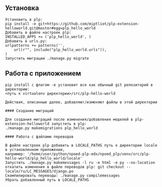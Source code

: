## Установка

    Установить в plp:
    pip install -e git+https://github.com/miptliot/plp-extension-helloworld.git@master#egg=plp_hello_world
    Добавить в файле настроек plp:
    INSTALLED_APPS += ('plp_hello_world', )
    Добавить в urls.py:
    urlpatterns += patterns('',
        url(r"", include("plp_hello_world.urls")),
    )
    Запустить миграции ./manage.py migrate

## Работа с приложением

    pip install с флагом -e установит все как обычный git репозиторий в директорию:
    <путь к virtualenv директории>/src/plp-hello-world

    Действия, описанные далее, добавляют/изменяют файлы в этой директории

    #### Создание миграций

    Для создания миграций после изменения/добавления моделей в plp-extension-helloworld запустить в plp:
    ./manage.py makemigrations plp_hello_world

    #### Работа с файлами переводов

    В файле настроек plp добавить в LOCALE_PATHS путь к директории locale в установленном приложении,
    например: '/home/user/python/npoed-plp-edx/npoed_plp/venv/src/plp-hello-world/plp_hello_world/locale'
    Запустить ./manage.py makemessages -l ru -e html -e py --no-location
    откатить изменения в файле переводов plp: git checkout -- locale/ru/LC_MESSAGES/django.po
    Скомпилировать переводы: ./manage.py compilemessages
    Убрать добавленный путь в LOCALE_PATHS
